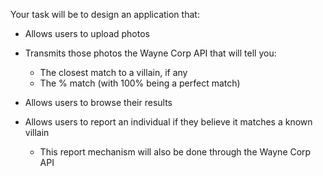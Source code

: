 Your task will be to design an application that:

* Allows users to upload photos

* Transmits those photos the Wayne Corp API that will tell you:

  * The closest match to a villain, if any
  * The % match (with 100% being a perfect match)

* Allows users to browse their results

* Allows users to report an individual if they believe it matches a known villain
  * This report mechanism will also be done through the Wayne Corp API
